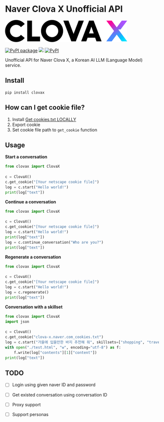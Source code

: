 # Naver Clova X Unofficial API


![clova-logo](https://raw.githubusercontent.com/mirusu400/CLOVA-X/main/doc/clova-logo.png)

<a href="https://pypi.org/project/clovax/"><img alt="PyPI package" src="https://img.shields.io/badge/pypi-clovax-green"></a>
<a href="https://github.com/mirusu400/CLOVA-X/stargazers"><img src="https://img.shields.io/github/stars/mirusu400/CLOVA-X?style=social"></a>
<a href="https://pypi.org/project/clovax/"><img alt="PyPI" src="https://img.shields.io/pypi/v/clovax"></a>

Unofficial API for Naver Clova X, a Korean AI LLM (Language Model) service.

## Install

```
pip install clovax
```

## How can I get cookie file?

1. Install [Get cookies.txt LOCALLY](https://chrome.google.com/webstore/detail/get-cookiestxt-locally/cclelndahbckbenkjhflpdbgdldlbecc)
2. Export cookie
3. Set cookie file path to `get_cookie` function

## Usage
**Start a conversation**
```python
from clovax import ClovaX

c = ClovaX()
c.get_cookie("[Your netscape cookie file]")
log = c.start("Hello world!")
print(log["text"])
```

**Continue a conversation**
```python
from clovax import ClovaX

c = ClovaX()
c.get_cookie("[Your netscape cookie file]")
log = c.start("Hello world!")
print(log["text"])
log = c.continue_conversation("Who are you?")
print(log["text"])
```

**Regenerate a conversation**
```python
from clovax import ClovaX

c = ClovaX()
c.get_cookie("[Your netscape cookie file]")
log = c.start("Hello world!")
log = c.regenerate()
print(log["text"])
```

**Conversation with a skillset**
```python
from clovax import ClovaX
import json

c = ClovaX()
c.get_cookie("clova-x.naver.com_cookies.txt")
log = c.start("가을에 입을만한 바지 추천해 줘", skillsets=["shopping", "travel"])
with open("./test.html", "w", encoding="utf-8") as f:
    f.write(log["contents"][1]["content"])
print(log["text"])
```




## TODO

* [ ] Login using given naver ID and password
* [ ] Get existed conversation using conversation ID
* [ ] Proxy support
* [ ] Support personas

